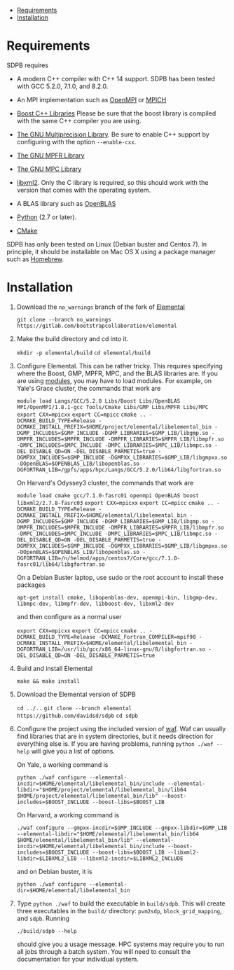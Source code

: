 
* [Requirements](#requirements)
* [Installation](#installation)

# Requirements

SDPB requires

- A modern C++ compiler with C++ 14 support.  SDPB has been tested with
  GCC 5.2.0, 7.1.0, and 8.2.0.

- An MPI implementation such as [OpenMPI](https://www.open-mpi.org/) or [MPICH](https://www.mpich.org/)

- [Boost C++ Libraries](http://www.boost.org/) Please be sure that the
  boost library is compiled with the same C++ compiler you are using.

- [The GNU Multiprecision Library](https://gmplib.org/).  Be sure to
  enable C++ support by configuring with the option `--enable-cxx`.

- [The GNU MPFR Library](https://www.mpfr.org/)

- [The GNU MPC Library](http://www.multiprecision.org/mpc)

- [libxml2](http://www.xmlsoft.org/).  Only the C library is required,
  so this should work with the version that comes with the operating
  system.

- A BLAS library such as [OpenBLAS](http://www.openblas.net/)

- [Python](https://python.org) (2.7 or later).

- [CMake](https://cmake.org/)

SDPB has only been tested on Linux (Debian buster and Centos 7).  In
principle, it should be installable on Mac OS X using a package
manager such as [Homebrew](https://brew.sh).


# Installation

1. Download the `no_warnings` branch of the fork of [Elemental](https://gitlab.com/bootstrapcollaboration/elemental)

    `git clone --branch no_warnings https://gitlab.com/bootstrapcollaboration/elemental`
    
2. Make the build directory and cd into it.

    `mkdir -p elemental/build`
    `cd elemental/build`
    
3. Configure Elemental.  This can be rather tricky.  This requires
   specifying where the Boost, GMP, MPFR, MPC, and the BLAS libraries
   are.  If you are using [modules](http://modules.sourceforge.net/),
   you may have to load modules.  For example, on Yale's Grace
   cluster, the commands that work are
   
   `module load Langs/GCC/5.2.0 Libs/Boost Libs/OpenBLAS MPI/OpenMPI/1.8.1-gcc Tools/Cmake Libs/GMP Libs/MPFR Libs/MPC`
   `export CXX=mpicxx`
   `export CC=mpicc`
   `cmake .. -DCMAKE_BUILD_TYPE=Release -DCMAKE_INSTALL_PREFIX=$HOME/project/elemental/libelemental_bin -DGMP_INCLUDES=$GMP_INCLUDE -DGMP_LIBRARIES=$GMP_LIB/libgmp.so -DMPFR_INCLUDES=$MPFR_INCLUDE -DMPFR_LIBRARIES=$MPFR_LIB/libmpfr.so -DMPC_INCLUDES=$MPC_INCLUDE -DMPC_LIBRARIES=$MPC_LIB/libmpc.so -DEL_DISABLE_QD=ON -DEL_DISABLE_PARMETIS=true -DGMPXX_INCLUDES=$GMP_INCLUDE -DGMPXX_LIBRARIES=$GMP_LIB/libgmpxx.so -DOpenBLAS=$OPENBLAS_LIB/libopenblas.so -DGFORTRAN_LIB=/gpfs/apps/hpc/Langs/GCC/5.2.0/lib64/libgfortran.so`

    On Harvard's Odyssey3 cluster, the commands that work are
    
    `module load cmake gcc/7.1.0-fasrc01 openmpi OpenBLAS boost libxml2/2.7.8-fasrc03`
    `export CXX=mpicxx`
    `export CC=mpicc`
    `cmake .. -DCMAKE_BUILD_TYPE=Release -DCMAKE_INSTALL_PREFIX=$HOME/elemental/libelemental_bin -DGMP_INCLUDES=$GMP_INCLUDE -DGMP_LIBRARIES=$GMP_LIB/libgmp.so -DMPFR_INCLUDES=$MPFR_INCLUDE -DMPFR_LIBRARIES=$MPFR_LIB/libmpfr.so -DMPC_INCLUDES=$MPC_INCLUDE -DMPC_LIBRARIES=$MPC_LIB/libmpc.so -DEL_DISABLE_QD=ON -DEL_DISABLE_PARMETIS=true -DGMPXX_INCLUDES=$GMP_INCLUDE -DGMPXX_LIBRARIES=$GMP_LIB/libgmpxx.so -DOpenBLAS=$OPENBLAS_LIB/libopenblas.so -DGFORTRAN_LIB=/n/helmod/apps/centos7/Core/gcc/7.1.0-fasrc01/lib64/libgfortran.so`

    On a Debian Buster laptop, use sudo or the root account to
    install these packages
    
    `apt-get install cmake, libopenblas-dev, openmpi-bin, libgmp-dev, libmpc-dev, libmpfr-dev, libboost-dev, libxml2-dev`
    
    and then configure as a normal user
    
    `export CXX=mpicxx`
    `export CC=mpicc`
    `cmake .. -DCMAKE_BUILD_TYPE=Release -DCMAKE_Fortran_COMPILER=mpif90 -DCMAKE_INSTALL_PREFIX=$HOME/elemental/libelemental_bin -DGFORTRAN_LIB=/usr/lib/gcc/x86_64-linux-gnu/8/libgfortran.so -DEL_DISABLE_QD=ON -DEL_DISABLE_PARMETIS=true`

4. Build and install Elemental

    `make && make install`

5. Download the Elemental version of SDPB

    `cd ../..`
    `git clone --branch elemental https://github.com/davidsd/sdpb`
    `cd sdpb`

6. Configure the project using the included version of
   [waf](https://waf.io).  Waf can usually find libraries that are in
   system directories, but it needs direction for everything else is.
   If you are having problems, running `python ./waf --help` will give
   you a list of options.
   
   On Yale, a working command is

    `python ./waf configure --elemental-incdir=$HOME/elemental/libelemental_bin/include --elemental-libdir="$HOME/project/elemental/libelemental_bin/lib64 $HOME/project/elemental/libelemental_bin/lib" --boost-includes=$BOOST_INCLUDE --boost-libs=$BOOST_LIB`

    On Harvard, a working command is

    `./waf configure --gmpxx-incdir=$GMP_INCLUDE --gmpxx-libdir=$GMP_LIB --elemental-libdir="$HOME/elemental/libelemental_bin/lib64 $HOME/elemental/libelemental_bin/lib" --elemental-incdir=$HOME/elemental/libelemental_bin/include --boost-includes=$BOOST_INCLUDE --boost-libs=$BOOST_LIB --libxml2-libdir=$LIBXML2_LIB --libxml2-incdir=$LIBXML2_INCLUDE`

    and on Debian buster, it is

    `python ./waf configure --elemental-dir=$HOME/elemental/libelemental_bin`
    

7. Type `python ./waf` to build the executable in `build/sdpb`.  This
   will create three executables in the `build/` directory:
   `pvm2sdp`, `block_grid_mapping`, and `sdpb`. Running
   
     `./build/sdpb --help`
   
   should give you a usage message.  HPC systems may require you to
   run all jobs through a batch system.  You will need to consult the
   documentation for your individual system.
